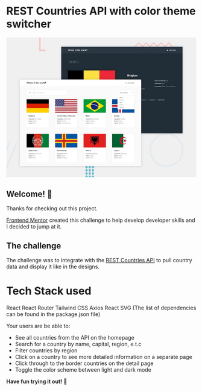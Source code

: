 # REST Countries API with color theme switcher

![Design preview for the REST Countries API with color theme switcher coding challenge](./design/desktop-preview.jpg)

## Welcome! 👋

Thanks for checking out this project.

[Frontend Mentor](https://www.frontendmentor.io) created this challenge to help develop developer skills and I decided to jump at it.

## The challenge

The challenge was to integrate with the [REST Countries API](https://restcountries.com) to pull country data and display it like in the designs.

# Tech Stack used

React
React Router
Tailwind CSS
Axios
React SVG
(The list of dependencies can be found in the package.json file)

Your users are be able to:

- See all countries from the API on the homepage
- Search for a country by name, capital, region, e.t.c
- Filter countries by region
- Click on a country to see more detailed information on a separate page
- Click through to the border countries on the detail page
- Toggle the color scheme between light and dark mode

**Have fun trying it out!** 🚀
